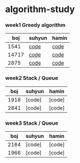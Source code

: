 # algorithm-study

### week1 Greedy algorithm

boj| suhyun | hamin |
-|-|-
1541 | [code](https://github.com/suhyun1/algorithm-study/blob/master/suhyun/greedy/boj1451.cpp) | [code](https://github.com/suhyun1/algorithm-study/blob/master/hamin/greedy/Ex_1541.cpp) |
14717 |[code](https://github.com/suhyun1/algorithm-study/blob/master/suhyun/greedy/boj14717.cpp) | [code](https://github.com/suhyun1/algorithm-study/blob/master/hamin/greedy/Ex_14717.cpp) |
2875 |[code](https://github.com/suhyun1/algorithm-study/blob/master/suhyun/greedy/boj2875.cpp) | [code](https://github.com/suhyun1/algorithm-study/blob/master/hamin/greedy/Ex_2875.cpp) |

### week2 Stack / Queue

boj| suhyun | hamin |
-|-|-
1918|[code] |[code] |
2841|[code] |[code] |

### week3 Stack / Queue

boj| suhyun | hamin |
-|-|-
2164|[code] |[code] |
1966|[code] |[code] |
